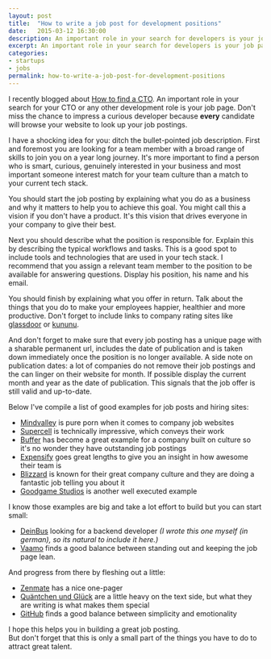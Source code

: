 ```yaml
---
layout: post
title:  "How to write a job post for development positions"
date:   2015-03-12 16:30:00
description: An important role in your search for developers is your job page. Don't miss the chance to impress a curious developer because every candidate will browse your website to look up your job postings.
excerpt: An important role in your search for developers is your job page. Don't miss the chance to impress a curious developer because every candidate will browse your website to look up your job postings.
categories:
- startups
- jobs
permalink: how-to-write-a-job-post-for-development-positions
---
```


I recently blogged about [How to find a CTO](http://blog.cto.hiv/how-to-find-a-cto/). An important role in your search for your CTO or any other development role is your job page. Don't miss the chance to impress a curious developer because **every** candidate will browse your website to look up your job postings.

I have a shocking idea for you: ditch the bullet-pointed job description. First and foremost you are looking for a team member with a broad range of skills to join you on a year long journey. It's more important to find a person who is smart, curious, genuinely interested in your business and most important someone  interest match for your team culture than a match to your current tech stack.

You should start the job posting by explaining what you do as a business and why it matters to help you to achieve this goal. You might call this a vision if you don't have a product. It's this vision that drives everyone in your company to give their best.

Next you should describe what the position is responsible for. Explain this by describing the typical workflows and tasks. This is a good spot to include tools and technologies that are used in your tech stack. I recommend that you assign a relevant team member to the position to be available for answering questions. Display his position, his name and his email.

You should finish by explaining what you offer in return. Talk about the things that you do to make your employees happier, healthier and more productive. Don't forget to include links to company rating sites like [glassdoor](http://glassdoor.com) or [kununu](http://www.kununu.com/).

And don't forget to make sure that every job posting has a unique page with a sharable permanent url, includes the date of publication and is taken down immediately once the position is no longer available. A side note on publication dates: a lot of companies do not remove their job postings and the can linger on their website for month. If possible display the current month and year as the date of publication. This signals that the job offer is still valid and up-to-date.

Below I've compile a list of good examples for job posts and hiring sites:

 - [Mindvalley](http://www.mindvalley.com/careers) is pure porn when it comes to company job websites
 - [Supercell](http://supercell.com/en/careers/) is technically impressive, which conveys their work
 - [Buffer](https://bufferapp.com/journey/back-end-developer) has become a great example for a company built on culture so it's no wonder they have outstanding job postings
 - [Expensify](http://we.are.expensify.com/) goes great lengths to give you an insight in how awesome their team is
 - [Blizzard](http://eu.blizzard.com/de-de/company/careers/culture.html) is known for their great company culture and they are doing a fantastic job telling you about it
 - [Goodgame Studios](http://www.goodgamestudios.com/de/karriere/karriere-bei-goodgame/) is another well executed example

I know those examples are big and take a lot effort to build but you can start small: 

- [DeinBus](http://mach.deinbus.de/besser/) looking for a backend developer *(I wrote this one myself (in german), so its natural to include it here.)*
- [Vaamo](http://codecraft.vaamo.de/jobs/) finds a good balance between standing out and keeping the job page lean.

And progress from there by fleshing out a little:

- [Zenmate](https://zenmate.com/jobs/) has a nice one-pager
- [Quäntchen und Glück](https://www.qundg.de/jobs/) are a little heavy on the text side, but what they are writing is what makes them special
- [GitHub](https://github.com/about/jobs) finds a good balance between simplicity and emotionality

I hope this helps you in building a great job posting.  
But don't forget that this is only a small part of the things you have to do to attract great talent.
